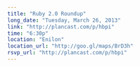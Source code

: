 ```yaml
---
title: "Ruby 2.0 Roundup"
long_date: "Tuesday, March 26, 2013"
link: "http://plancast.com/p/hbpi"
time: "6:30p"
location: "Enilon"
location_url: "http://goo.gl/maps/BrD3h"
rsvp_url: "http://plancast.com/p/hbpi"
---
```

